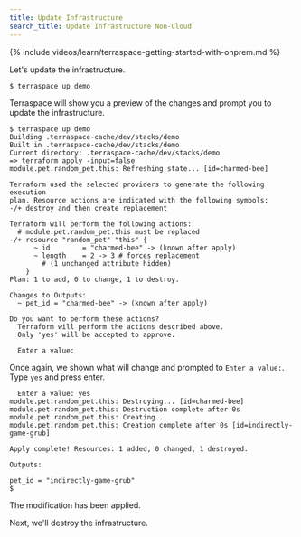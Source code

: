 ```yaml
---
title: Update Infrastructure
search_title: Update Infrastructure Non-Cloud
---
```


{% include videos/learn/terraspace-getting-started-with-onprem.md %}

Let's update the infrastructure.

    $ terraspace up demo

Terraspace will show you a preview of the changes and prompt you to update the infrastructure.

    $ terraspace up demo
    Building .terraspace-cache/dev/stacks/demo
    Built in .terraspace-cache/dev/stacks/demo
    Current directory: .terraspace-cache/dev/stacks/demo
    => terraform apply -input=false
    module.pet.random_pet.this: Refreshing state... [id=charmed-bee]

    Terraform used the selected providers to generate the following execution
    plan. Resource actions are indicated with the following symbols:
    -/+ destroy and then create replacement

    Terraform will perform the following actions:
      # module.pet.random_pet.this must be replaced
    -/+ resource "random_pet" "this" {
          ~ id        = "charmed-bee" -> (known after apply)
          ~ length    = 2 -> 3 # forces replacement
            # (1 unchanged attribute hidden)
        }
    Plan: 1 to add, 0 to change, 1 to destroy.

    Changes to Outputs:
      ~ pet_id = "charmed-bee" -> (known after apply)

    Do you want to perform these actions?
      Terraform will perform the actions described above.
      Only 'yes' will be accepted to approve.

      Enter a value:

Once again, we shown what will change and prompted to `Enter a value:`. Type `yes` and press enter.

      Enter a value: yes
    module.pet.random_pet.this: Destroying... [id=charmed-bee]
    module.pet.random_pet.this: Destruction complete after 0s
    module.pet.random_pet.this: Creating...
    module.pet.random_pet.this: Creation complete after 0s [id=indirectly-game-grub]

    Apply complete! Resources: 1 added, 0 changed, 1 destroyed.

    Outputs:

    pet_id = "indirectly-game-grub"
    $

The modification has been applied.

Next, we'll destroy the infrastructure.